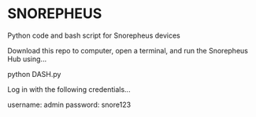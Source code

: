 # SNOREPHEUS
Python code and bash script for Snorepheus devices

Download this repo to computer, open a terminal, and run the Snorepheus Hub using...

  python DASH.py

Log in with the following credentials...

  username: admin
  password: snore123
 
